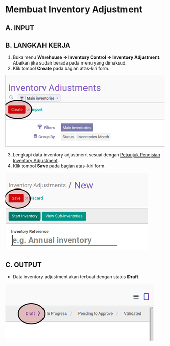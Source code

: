 # Membuat Inventory Adjustment

## A. INPUT

## B. LANGKAH KERJA

1. Buka menu **Warehouse -> Inventory Control -> Inventory Adjustment**. Abaikan jika sudah berada pada menu yang dimaksud.
2. Klik tombol **Create** pada bagian atas-kiri form.

![](../../img/inventory-adjustment/tombol-create.png)

3. Lengkapi data inventory adjustment sesuai dengan [Petunjuk Pengisian Inventory Adjustment](./petunjuk-pengisian.md).
4. Klik tombol **Save** pada bagian atas-kiri form.

![](../../img/inventory-adjustment/tombol-simpan.png)

## C. OUTPUT

* Data inventory adjustment akan terbuat dengan status **Draft**.

![](../../img/inventory-adjustment/status-draft.png)
